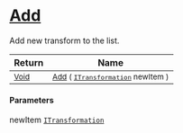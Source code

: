 # [Add](./ParallelTransformPipeline-100663504.md)

Add new transform to the list.

| Return | Name | 
| --- | --- | 
| <sub>[Void](https://docs.microsoft.com/en-us/dotnet/api/System.Void)</sub>| <sub>[Add](./ParallelTransformPipeline-100663504.md) ( [`ITransformation`](./../../ITransformation.md) newItem )</sub>| <br>


#### Parameters
 newItem  [`ITransformation`](./../../ITransformation.md)